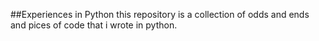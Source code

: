 ##Experiences in Python
this repository is a collection of odds and ends and pices of code that i
wrote in python. 
